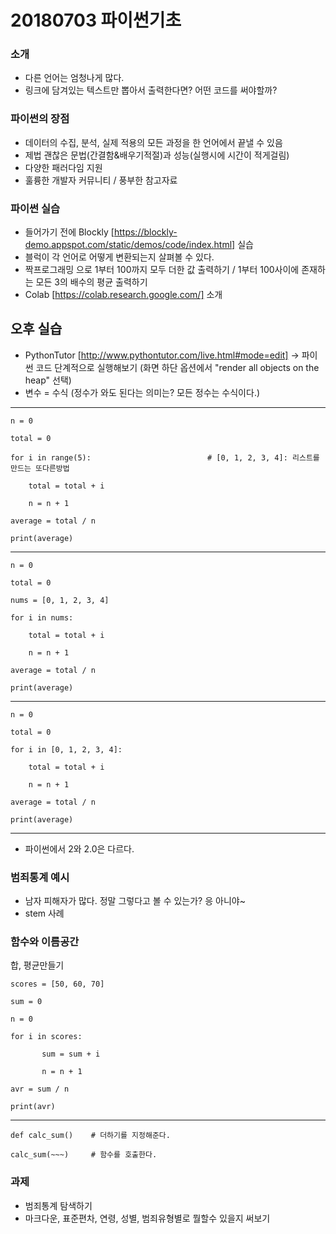 # 20180703 파이썬기초

### 소개
- 다른 언어는 엄청나게 많다.
- 링크에 담겨있는 텍스트만 뽑아서 출력한다면? 어떤 코드를 써야할까? 

### 파이썬의 장점
- 데이터의 수집, 분석, 실제 적용의 모든 과정을 한 언어에서 끝낼 수 있음
- 제법 괜찮은 문법(간결함&배우기적절)과 성능(실행시에 시간이 적게걸림)
- 다양한 패러다임 지원
- 훌륭한 개발자 커뮤니티 / 풍부한 참고자료 

### 파이썬 실습
- 들어가기 전에 Blockly [https://blockly-demo.appspot.com/static/demos/code/index.html] 실습
- 블럭이 각 언어로 어떻게 변환되는지 살펴볼 수 있다.
- 짝프로그래밍 으로 1부터 100까지 모두 더한 값 출력하기 / 1부터 100사이에 존재하는 모든 3의 배수의 평균 출력하기
- Colab [https://colab.research.google.com/] 소개

## 오후 실습
- PythonTutor [http://www.pythontutor.com/live.html#mode=edit] -> 파이썬 코드 단계적으로 실행해보기 (화면 하단 옵션에서 "render all objects on the heap" 선택)
- 변수 = 수식 (정수가 와도 된다는 의미는? 모든 정수는 수식이다.)

---
~~~~~
n = 0

total = 0

for i in range(5):                          # [0, 1, 2, 3, 4]: 리스트를 만드는 또다른방법

    total = total + i 

    n = n + 1 

average = total / n

print(average)
~~~~~
---
~~~~~
n = 0

total = 0

nums = [0, 1, 2, 3, 4]

for i in nums:

    total = total + i

    n = n + 1

average = total / n

print(average)
~~~~~~
---
~~~~~~
n = 0

total = 0

for i in [0, 1, 2, 3, 4]:

    total = total + i

    n = n + 1

average = total / n

print(average)
~~~~~~

---
- 파이썬에서 2와 2.0은 다르다.


### 범죄통계 예시

- 남자 피해자가 많다. 정말 그렇다고 볼 수 있는가? 응 아니야~
- stem 사례



### 함수와 이름공간
합, 평균만들기
~~~~~~~
scores = [50, 60, 70]

sum = 0

n = 0

for i in scores:

       sum = sum + i

       n = n + 1

avr = sum / n

print(avr)
~~~~~~~
---
~~~~~~~
def calc_sum()    # 더하기를 지정해준다.

calc_sum(~~~)     # 함수를 호출한다.
~~~~~~~


### 과제

- 범죄통계 탐색하기 
- 마크다운, 표준편차, 연령, 성별, 범죄유형별로 뭘할수 있을지 써보기






